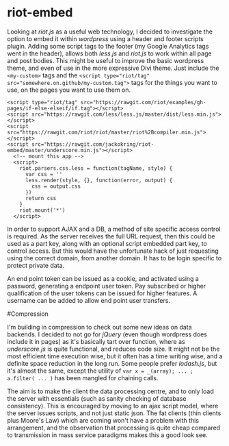 # riot-embed

Looking at *riot.js* as a useful web technology, I decided to investigate the option to embed it within *wordpress* using a header and footer scripts plugin. Adding some script tags to the footer (my Google Analytics tags went in the header), allows both *less.js* and *riot.js* to work within all page and post bodies. This might be useful to improve the basic wordpress theme, and even of use in the more expressive Divi theme. Just include the `<my-custom>` tags and the `<script type="riot/tag" src="somewhere.on.github/my-custom.tag">` tags for the things you want to use, on the pages you want to use them on.

```
<script type="riot/tag" src="https://rawgit.com/riot/examples/gh-pages/if-else-elseif/if.tag"></script>
<script src="https://rawgit.com/less/less.js/master/dist/less.min.js"></script>
<script src="https://rawgit.com/riot/riot/master/riot%2Bcompiler.min.js"></script>
<script src="https://rawgit.com/jackokring/riot-embed/master/underscore.min.js"></script>
  <!-- mount this app -->
  <script>
    riot.parsers.css.less = function(tagName, style) {
      var css = ''
      less.render(style, {}, function(error, output) {
        css = output.css
      })
      return css
    }
    riot.mount('*')
  </script>
```

In order to support AJAX and a DB, a method of site specific access control is required. As the server receives the full URL request, then this could be used as a part key, along with an optional script embedded part key, to control access. But this would have the unfortunate hack of just requesting using the correct domain, from another domain. It has to be login specific to protect private data.

An end point token can be issued as a cookie, and activated using a password, generating a endpoint user token. Pay subscribed or higher qualification of the user tokens can be issued for higher features. A username can be added to allow end point user transfers.

#Compression

I'm building in compression to check out some new ideas on data backends. I decided to not go for *jQuery* (even though wordpress does include it in pages) as it's basically tart over function, where as *underscore.js* is quite functional, and reduces code size. It might not be the most efficient time execution wise, but it often has a time writing wise, and a definite space reduction in the long run. Some people prefer *lodash.js*, but it's almost the same, except the utility of `var x = _(array); ... ; a.filter( ... )` has been mangled for chaining calls. 

The aim is to make the client the data processing centre, and to only load the server with essentials (such as sanity checking of database consistency). This is encouraged by moving to an ajax script model, where the server issues scripts, and not just static json. The fat clients (thin clients plus Moore's Law) which are coming won't have a problem with this arrangement, and the observation that processing is quite cheap compared to transmission in mass service paradigms makes this a good look see.
